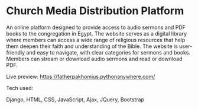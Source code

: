 # Church Media Distribution Platform 


An online platform designed to provide access to audio sermons and PDF books to the congregation in Egypt. 
The website serves as a digital library where members can access a wide range of religious resources that help them deepen 
their faith and understanding of the Bible. The website is user-friendly and easy to navigate,
with clear categories for sermons and books. 
Members can stream or download audio sermons and read or download PDF.

Live preview: https://fatherpakhomius.pythonanywhere.com/


Tech used:

Django, HTML, CSS, JavaScript, Ajax, JQuery, Bootstrap
